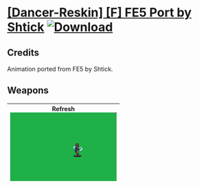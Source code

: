 # [\[Dancer-Reskin\] \[F\] FE5 Port by Shtick](./) [![Download](https://img.shields.io/badge/Download-%5BDancer--Reskin%5D%20%5BF%5D%20FE5%20Port%20by%20Shtick-red)](https://minhaskamal.github.io/DownGit/#/home?url=https://github.com/Klokinator/FE-Repo/tree/main/Battle%20Animations/Bards,%20Dancers,%20Suppliers,%20Misc/%5BDancer-Reskin%5D%20%5BF%5D%20FE5%20Port%20by%20Shtick)
## Credits

Animation ported from FE5 by Shtick.

## Weapons

| <b>Refresh</b><br/><img alt="Refresh animation" src="./8.%20Refresh/Refresh.gif"/> |
| :---: |
